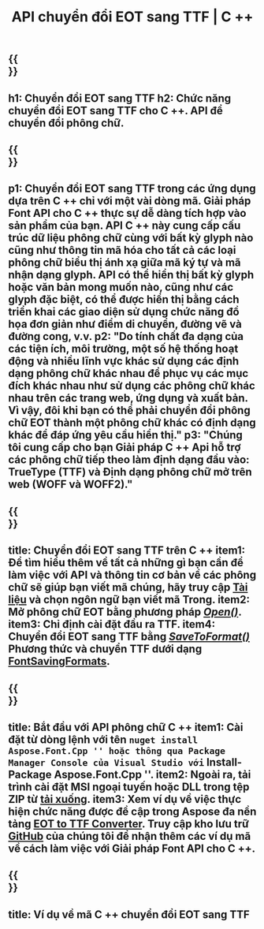 ﻿---
translation: true
template: /_templates/conversion-child-cpp.md
title: API chuyển đổi EOT sang TTF | C ++
description: Chuyển đổi EOT sang Phông chữ TTF bằng cách sử dụng API C ++ này. Chức năng Chuyển đổi hoạt động trên Windows và Linux và trong bất kỳ môi trường phát triển nào hỗ trợ C ++.
metakeywords: c ++ EOT to TTF, EOT to TTF Solutions c ++, EOT to TTF font conerter cpp
url: /cpp/conversion/eot-to-ttf/
family: font
platformtag: cpp
feature: conversion
otherformats: WOFF WOFF2
---

{{<section banner>}}
---
h1: Chuyển đổi EOT sang TTF
h2: Chức năng chuyển đổi EOT sang TTF cho C ++. API để chuyển đổi phông chữ.
---

{{<section overview>}}
---
p1: Chuyển đổi EOT sang TTF trong các ứng dụng dựa trên С ++ chỉ với một vài dòng mã. Giải pháp Font API cho С ++ thực sự dễ dàng tích hợp vào sản phẩm của bạn. API C ++ này cung cấp cấu trúc dữ liệu phông chữ cùng với bất kỳ glyph nào cũng như thông tin mã hóa cho tất cả các loại phông chữ biểu thị ánh xạ giữa mã ký tự và mã nhận dạng glyph. API có thể hiển thị bất kỳ glyph hoặc văn bản mong muốn nào, cũng như các glyph đặc biệt, có thể được hiển thị bằng cách triển khai các giao diện sử dụng chức năng đồ họa đơn giản như điểm di chuyển, đường vẽ và đường cong, v.v.
p2: "Do tính chất đa dạng của các tiện ích, môi trường, một số hệ thống hoạt động và nhiều lĩnh vực khác sử dụng các định dạng phông chữ khác nhau để phục vụ các mục đích khác nhau như sử dụng các phông chữ khác nhau trên các trang web, ứng dụng và xuất bản. Vì vậy, đôi khi bạn có thể phải chuyển đổi phông chữ EOT thành một phông chữ khác có định dạng khác để đáp ứng yêu cầu hiển thị."
p3: "Chúng tôi cung cấp cho bạn Giải pháp С ++ Api hỗ trợ các phông chữ tiếp theo làm định dạng đầu vào: TrueType (TTF) và Định dạng phông chữ mở trên web (WOFF và WOFF2)."
---

{{<section feature1>}}
---
title: Chuyển đổi EOT sang TTF trên C ++
item1: Để tìm hiểu thêm về tất cả những gì bạn cần để làm việc với API và thông tin cơ bản về các phông chữ sẽ giúp bạn viết mã chúng, hãy truy cập [Tài liệu](https://docs.aspose.com/font/) và chọn ngôn ngữ bạn viết mã Trong.
item2: Mở phông chữ EOT bằng phương pháp  [*Open()*](https://reference.aspose.com/font/cpp/class/aspose.font.font#ac2387bf04ccb5bac51cf37984d4ebf33).
item3: Chỉ định cài đặt đầu ra TTF.
item4: Chuyển đổi EOT sang TTF bằng [*SaveToFormat()*](https://reference.aspose.com/font/cpp/class/aspose.font.font#a670ea97404fd72c2e51b0e8c543c8a45) Phương thức và chuyển TTF dưới dạng [FontSavingFormats](https://reference.aspose.com/font/cpp/namespace/aspose.font#a93d0dcc7c00f5c7027d60e14a5433c74).
---

{{<section feature2>}}
---
title: Bắt đầu với API phông chữ C ++
item1: Cài đặt từ dòng lệnh với tên `` nuget install Aspose.Font.Cpp '' hoặc thông qua Package Manager Console của Visual Studio với `` Install-Package Aspose.Font.Cpp ''.
item2: Ngoài ra, tải trình cài đặt MSI ngoại tuyến hoặc DLL trong tệp ZIP từ [tải xuống](https://downloads.aspose.com/font/cpp).
item3: Xem ví dụ về việc thực hiện chức năng được đề cập trong Aspose đa nền tảng [EOT to TTF Converter](https://products.aspose.app/font/conversion/eot-to-ttf). Truy cập kho lưu trữ [GitHub](https://github.com/aspose-font/Aspose.Font-Documentation/tree/master/cpp-examples) của chúng tôi để nhận thêm các ví dụ mã về cách làm việc với Giải pháp Font API cho C ++.
---

{{<section codeexample>}}
---
title: Ví dụ về mã C ++ chuyển đổi EOT sang TTF
---